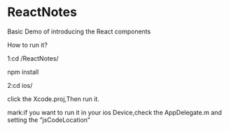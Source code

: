 # ReactNotes
Basic Demo of introducing the React components

How to run it?

1:cd <Directory>/ReactNotes/

   npm install 
   
2:cd ios/

   click the Xcode.proj,Then run it. 
   
mark:if you want to run it in your ios Device,check the AppDelegate.m and setting the “jsCodeLocation”
